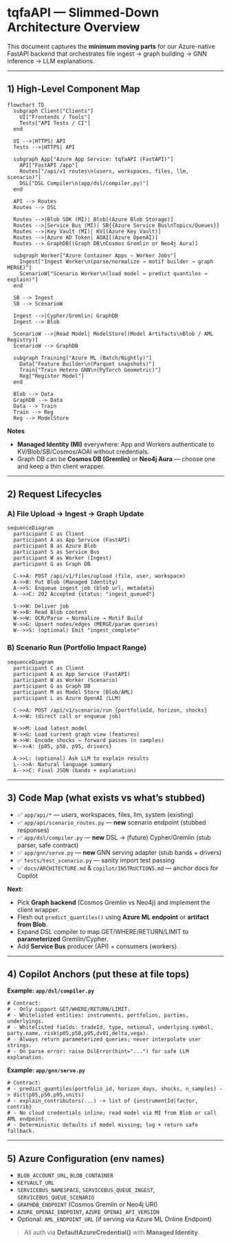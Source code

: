 # tqfaAPI — Slimmed-Down Architecture Overview

This document captures the **minimum moving parts** for our Azure-native FastAPI backend that orchestrates file ingest → graph building → GNN inference → LLM explanations.

---

## 1) High-Level Component Map

```mermaid
flowchart TD
  subgraph Client["Clients"]
    UI["Frontends / Tools"]
    Tests["API Tests / CI"]
  end

  UI -->|HTTPS| API
  Tests -->|HTTPS| API

  subgraph App["Azure App Service: tqfaAPI (FastAPI)"]
    API["FastAPI /app"]
    Routes["/api/v1 routes\n(users, workspaces, files, llm, scenario)"]
    DSL["DSL Compiler\n(app/dsl/compiler.py)"]
  end

  API --> Routes
  Routes --> DSL

  Routes -->|Blob SDK (MI)| Blob[(Azure Blob Storage)]
  Routes -->|Service Bus (MI)| SB{{Azure Service Bus\nTopics/Queues}}
  Routes -->|Key Vault (MI)| KV[(Azure Key Vault)]
  Routes -->|Azure AD Token| AOAI[(Azure OpenAI)]
  Routes --> GraphDB[(Graph DB\nCosmos Gremlin or Neo4j Aura)]

  subgraph Worker["Azure Container Apps — Worker Jobs"]
    Ingest["Ingest Worker\n(parse/normalize → motif builder → graph MERGE)"]
    ScenarioW["Scenario Worker\n(load model → predict quantiles → explain)"]
  end

  SB --> Ingest
  SB --> ScenarioW

  Ingest -->|Cypher/Gremlin| GraphDB
  Ingest --> Blob

  ScenarioW -->|Read Model| ModelStore[(Model Artifacts\nBlob / AML Registry)]
  ScenarioW --> GraphDB

  subgraph Training["Azure ML (Batch/Nightly)"]
    Data["Feature Builder\n(Parquet snapshots)"]
    Train["Train Hetero GNN\n(PyTorch Geometric)"]
    Reg["Register Model"]
  end

  Blob --> Data
  GraphDB --> Data
  Data --> Train
  Train --> Reg
  Reg --> ModelStore
```

**Notes**
- **Managed Identity (MI)** everywhere: App and Workers authenticate to KV/Blob/SB/Cosmos/AOAI without credentials.
- Graph DB can be **Cosmos DB (Gremlin)** or **Neo4j Aura** — choose one and keep a thin client wrapper.

---

## 2) Request Lifecycles

### A) File Upload → Ingest → Graph Update
```mermaid
sequenceDiagram
  participant C as Client
  participant A as App Service (FastAPI)
  participant B as Azure Blob
  participant S as Service Bus
  participant W as Worker (Ingest)
  participant G as Graph DB

  C->>A: POST /api/v1/files/upload (file, user, workspace)
  A->>B: Put Blob (Managed Identity)
  A->>S: Enqueue ingest job (blob url, metadata)
  A-->>C: 202 Accepted {status: "ingest_queued"}

  S->>W: Deliver job
  W->>B: Read Blob content
  W->>W: OCR/Parse → Normalize → Motif Build
  W->>G: Upsert nodes/edges (MERGE/param queries)
  W-->>S: (optional) Emit "ingest_complete"
```

### B) Scenario Run (Portfolio Impact Range)
```mermaid
sequenceDiagram
  participant C as Client
  participant A as App Service (FastAPI)
  participant W as Worker (Scenario)
  participant G as Graph DB
  participant M as Model Store (Blob/AML)
  participant L as Azure OpenAI (LLM)

  C->>A: POST /api/v1/scenario/run {portfolioId, horizon, shocks}
  A->>W: (direct call or enqueue job)

  W->>M: Load latest model
  W->>G: Load current graph view (features)
  W->>W: Encode shocks → forward passes (n samples)
  W-->>A: {p05, p50, p95, drivers}

  A->>L: (optional) Ask LLM to explain results
  L-->>A: Natural language summary
  A-->>C: Final JSON (bands + explanation)
```

---

## 3) Code Map (what exists vs what’s stubbed)

- ✅ `app/api/*` — users, workspaces, files, llm, system (existing)  
- ✅ `app/api/scenario_routes.py` — **new** scenario endpoint (stubbed responses)  
- ✅ `app/dsl/compiler.py` — **new** DSL → (future) Cypher/Gremlin (stub parser, safe contract)  
- ✅ `app/gnn/serve.py` — **new** GNN serving adapter (stub bands + drivers)  
- ✅ `tests/test_scenario.py` — sanity import test passing  
- ✅ `docs/ARCHITECTURE.md` & `copilot/INSTRUCTIONS.md` — anchor docs for Copilot

**Next:**  
- Pick **Graph backend** (Cosmos Gremlin vs Neo4j) and implement the client wrapper.  
- Flesh out `predict_quantiles()` using **Azure ML endpoint** or **artifact from Blob**.  
- Expand DSL compiler to map GET/WHERE/RETURN/LIMIT to **parameterized** Gremlin/Cypher.  
- Add **Service Bus** producer (API) + consumers (workers).

---

## 4) Copilot Anchors (put these at file tops)

**Example: `app/dsl/compiler.py`**
```
# Contract:
# - Only support GET/WHERE/RETURN/LIMIT.
# - Whitelisted entities: instruments, portfolios, parties, underlyings.
# - Whitelisted fields: tradeId, type, notional, underlying.symbol, party.name, risk(p05,p50,p95,dv01,delta,vega).
# - Always return parameterized queries; never interpolate user strings.
# - On parse error: raise DslError(hint="...") for safe LLM explanation.
```

**Example: `app/gnn/serve.py`**
```
# Contract:
# - predict_quantiles(portfolio_id, horizon_days, shocks, n_samples) -> dict(p05,p50,p95,units)
# - explain_contributors(...) -> list of {instrumentId|factor, contrib}
# - No cloud credentials inline; read model via MI from Blob or call AML endpoint.
# - Deterministic defaults if model missing; log + return safe fallback.
```

---

## 5) Azure Configuration (env names)

- `BLOB_ACCOUNT_URL`, `BLOB_CONTAINER`
- `KEYVAULT_URL`
- `SERVICEBUS_NAMESPACE`, `SERVICEBUS_QUEUE_INGEST`, `SERVICEBUS_QUEUE_SCENARIO`
- `GRAPHDB_ENDPOINT` (Cosmos Gremlin or Neo4j URI)
- `AZURE_OPENAI_ENDPOINT`, `AZURE_OPENAI_API_VERSION`
- Optional: `AML_ENDPOINT_URL` (if serving via Azure ML Online Endpoint)

> All auth via **DefaultAzureCredential()** with **Managed Identity**.

